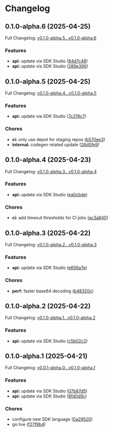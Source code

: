 # Changelog

## 0.1.0-alpha.6 (2025-04-25)

Full Changelog: [v0.1.0-alpha.5...v0.1.0-alpha.6](https://github.com/ternarybits/photos-sdk-typescript/compare/v0.1.0-alpha.5...v0.1.0-alpha.6)

### Features

* **api:** update via SDK Studio ([84d7c48](https://github.com/ternarybits/photos-sdk-typescript/commit/84d7c48dca590455441d441778c8ddb7e95f5eea))
* **api:** update via SDK Studio ([289e390](https://github.com/ternarybits/photos-sdk-typescript/commit/289e3903c154e709ebb407d3a1383b9daa1aca62))

## 0.1.0-alpha.5 (2025-04-25)

Full Changelog: [v0.1.0-alpha.4...v0.1.0-alpha.5](https://github.com/ternarybits/photos-sdk-typescript/compare/v0.1.0-alpha.4...v0.1.0-alpha.5)

### Features

* **api:** update via SDK Studio ([7c219c7](https://github.com/ternarybits/photos-sdk-typescript/commit/7c219c7af011d0cedf6e8d35ecc45b9a9e35f95b))


### Chores

* **ci:** only use depot for staging repos ([b570ee3](https://github.com/ternarybits/photos-sdk-typescript/commit/b570ee3e63c0f989955c598fc03f1613b5fd6489))
* **internal:** codegen related update ([26d0fe9](https://github.com/ternarybits/photos-sdk-typescript/commit/26d0fe908de2d12fbaeeaf3e8a531d0e731df87a))

## 0.1.0-alpha.4 (2025-04-23)

Full Changelog: [v0.1.0-alpha.3...v0.1.0-alpha.4](https://github.com/ternarybits/photos-sdk-typescript/compare/v0.1.0-alpha.3...v0.1.0-alpha.4)

### Features

* **api:** update via SDK Studio ([ea0cbde](https://github.com/ternarybits/photos-sdk-typescript/commit/ea0cbde87595bb17e3b7e26895db61fb945ec106))


### Chores

* **ci:** add timeout thresholds for CI jobs ([ac3a840](https://github.com/ternarybits/photos-sdk-typescript/commit/ac3a840455230e59991874687bc8cee668a79f68))

## 0.1.0-alpha.3 (2025-04-22)

Full Changelog: [v0.1.0-alpha.2...v0.1.0-alpha.3](https://github.com/ternarybits/photos-sdk-typescript/compare/v0.1.0-alpha.2...v0.1.0-alpha.3)

### Features

* **api:** update via SDK Studio ([e656a7e](https://github.com/ternarybits/photos-sdk-typescript/commit/e656a7ed3f4b0c428ca830cdf87cb3081de8813b))


### Chores

* **perf:** faster base64 decoding ([b48320c](https://github.com/ternarybits/photos-sdk-typescript/commit/b48320c0954c830233cd4030967d115ee5b0cfef))

## 0.1.0-alpha.2 (2025-04-22)

Full Changelog: [v0.1.0-alpha.1...v0.1.0-alpha.2](https://github.com/ternarybits/photos-sdk-typescript/compare/v0.1.0-alpha.1...v0.1.0-alpha.2)

### Features

* **api:** update via SDK Studio ([c5b02c2](https://github.com/ternarybits/photos-sdk-typescript/commit/c5b02c20d12b1b2a365249a95f823a23c43bf682))

## 0.1.0-alpha.1 (2025-04-21)

Full Changelog: [v0.0.1-alpha.0...v0.1.0-alpha.1](https://github.com/ternarybits/photos-sdk-typescript/compare/v0.0.1-alpha.0...v0.1.0-alpha.1)

### Features

* **api:** update via SDK Studio ([07b87d5](https://github.com/ternarybits/photos-sdk-typescript/commit/07b87d57238cbcf3f2e2a2a6ecc3ba3db689d544))
* **api:** update via SDK Studio ([8fd0d9c](https://github.com/ternarybits/photos-sdk-typescript/commit/8fd0d9c5b97913640e06e0dcd8e7053cb56d167f))


### Chores

* configure new SDK language ([0a29520](https://github.com/ternarybits/photos-sdk-typescript/commit/0a2952068afabc91d8b53c7ee79b140a8ba6eece))
* go live ([f27f9b4](https://github.com/ternarybits/photos-sdk-typescript/commit/f27f9b4a913083f5c654ea877c2cb7b079a271da))
